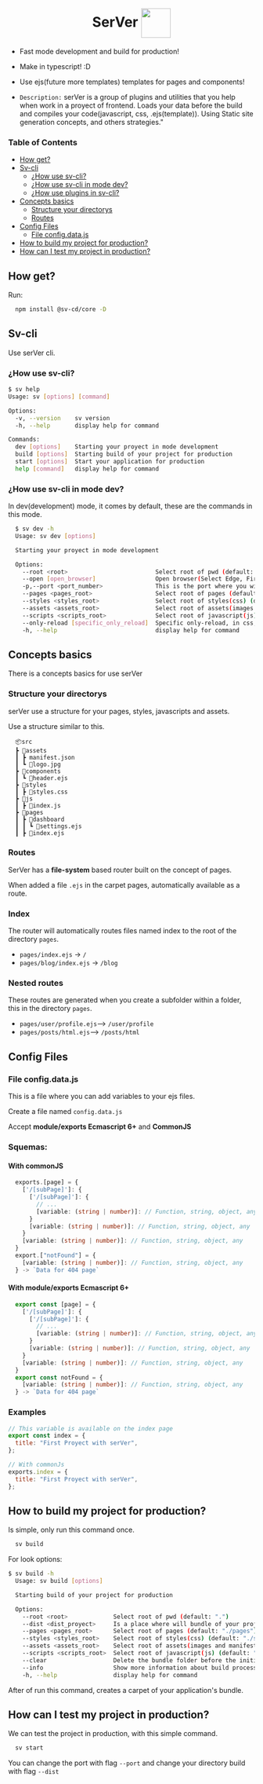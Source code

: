 <h1 align='center'> SerVer <img align='center' src='https://i.postimg.cc/25XSjsLP/logo-sv.png' width="60" /></h1>

- Fast mode development and build for production!
- Make in typescript! :D
- Use ejs(future more templates) templates for pages and components!

- `Description:` serVer is a group of plugins and utilities that you help when work in a proyect of frontend. Loads your data before the build and compiles your code(javascript, css, .ejs(template)). Using Static site generation concepts, and others strategies."

### Table of Contents

- [How get?][1]
- [Sv-cli][2]
  - [¿How use sv-cli?][3]
  - [¿How use sv-cli in mode dev?][4]
  - [¿How use plugins in sv-cli?][5]
- [Concepts basics][6]
  - [Structure your directorys][7]
  - [Routes][8]
- [Config Files][9]
  - [File config.data.js][10]
- [How to build my project for production?][11]
- [How can I test my project in production?][12]

## How get?

Run:

```sh
  npm install @sv-cd/core -D
```

## Sv-cli

Use serVer cli.

### ¿How use sv-cli?

```sh
$ sv help
Usage: sv [options] [command]

Options:
  -v, --version    sv version
  -h, --help       display help for command

Commands:
  dev [options]    Starting your proyect in mode development
  build [options]  Starting build of your project for production
  start [options]  Start your application for production
  help [command]   display help for command
```

### ¿How use sv-cli in mode dev?

In dev(development) mode, it comes by default, these are the commands in this mode.

```sh
  $ sv dev -h
  Usage: sv dev [options]

  Starting your proyect in mode development

  Options:
    --root <root>                         Select root of pwd (default: ".")
    --open [open_browser]                 Open browser(Select Edge, Firefox, Opera(If you use opera GX  it will automatically open it) or Chrome) (default: false)
    -p,--port <port_number>               This is the port where you will work in development mode (default: "5000")
    --pages <pages_root>                  Select root of pages (default: "./pages")
    --styles <styles_root>                Select root of styles(css) (default: "./src/styles")
    --assets <assets_root>                Select root of assets(images and manifest.json) (default: "./src/assets")
    --scripts <scripts_root>              Select root of javascript(js) (default: "./src/scripts")
    --only-reload [specific_only_reload]  Specific only-reload, in css, html(Specific true, all will use strategy only-reload)) (default: false)
    -h, --help                            display help for command
```

## Concepts basics

There is a concepts basics for use serVer

### Structure your directorys

serVer use a structure for your pages, styles, javascripts and assets.

Use a structure similar to this.

      📦src
      ┣ 📂assets
      ┃ ┣ manifest.json
      ┃ ┗ 📜logo.jpg
      ┣ 📂components
      ┃ ┗ 📜header.ejs
      ┣ 📂styles
      ┃ ┣ 📜styles.css
      ┣ 📂js
      ┃ ┣ 📜index.js
      ┣ 📂pages
      ┃ ┣ 📂dashboard
      ┃ ┃ ┗ 📜settings.ejs
      ┃ ┣ 📜index.ejs

### Routes

SerVer has a **file-system** based router built on the concept of pages.

When added a file `.ejs` in the carpet pages, automatically available as a route.

<h3>Index</h3>

<p>

The router will automatically routes files named index to the root of the directory `pages`.

- `pages/index.ejs` → `/`
- `pages/blog/index.ejs` → `/blog`

</p>

<h3>Nested routes</h3>

<p>

These routes are generated when you create a subfolder within a folder, this in the directory `pages`.

- `pages/user/profile.ejs`--> `/user/profile`
- `pages/posts/html.ejs`--> `/posts/html`

</p>

## Config Files

### File config.data.js

This is a file where you can add variables to your ejs files.

Create a file named `config.data.js`

Accept **module/exports Ecmascript 6+** and **CommonJS**

### Squemas:

<h4>With commonJS</h4>

```typescript
  exports.[page] = {
    ['/[subPage]']: {
      ['/[subPage]']: {
        // ...
        [variable: (string | number)]: // Function, string, object, any
      }
      [variable: (string | number)]: // Function, string, object, any
    }
    [variable: (string | number)]: // Function, string, object, any
  }
  export.["notFound"] = {
    [variable: (string | number)]: // Function, string, object, any
  } -> `Data for 404 page`
```

<h4>With module/exports Ecmascript 6+</h4>

```typescript
  export const [page] = {
    ['/[subPage]']: {
      ['/[subPage]']: {
        // ...
        [variable: (string | number)]: // Function, string, object, any
      }
      [variable: (string | number)]: // Function, string, object, any
    }
    [variable: (string | number)]: // Function, string, object, any
  }
  export const notFound = {
    [variable: (string | number)]: // Function, string, object, any
  } -> `Data for 404 page`
```

### Examples

```javascript
// This variable is available on the index page
export const index = {
  title: "First Proyect with serVer",
};

// With commonJs
exports.index = {
  title: "First Proyect with serVer",
};
```

## How to build my project for production?

Is simple, only run this command once.

```sh
  sv build
```

For look options:

```sh
$ sv build -h
  Usage: sv build [options]

  Starting build of your project for production

  Options:
    --root <root>             Select root of pwd (default: ".")
    --dist <dist_proyect>     Is a place where will bundle of your project (default: "public")
    --pages <pages_root>      Select root of pages (default: "./pages")
    --styles <styles_root>    Select root of styles(css) (default: "./src/styles")
    --assets <assets_root>    Select root of assets(images and manifest.json) (default: "./src/assets")
    --scripts <scripts_root>  Select root of javascript(js) (default: "./src/scripts")
    --clear                   Delete the bundle folder before the initialization of the "build"   processes (default: false)
    --info                    Show more information about build process (default: false)
    -h, --help                display help for command
```

After of run this command, creates a carpet of your application's bundle.

## How can I test my project in production?

We can test the project in production, with this simple command.

```sh
  sv start
```

You can change the port with flag `--port` and change your directory build with flag `--dist`

[1]: #how-get
[2]: #sv-cli
[3]: #¿how-use-sv-cli
[4]: #¿how-use-sv-cli-in-mode-dev
[5]: #¿how-use-plugins-in-sv-cli
[6]: #concepts-basics
[7]: #structure-your-directorys
[8]: #routes
[9]: #config-files
[10]: #file-configdatajs
[11]: #how-to-build-my-project-for-production
[12]: #how-can-i-test-my-project-in-production
